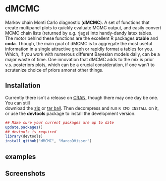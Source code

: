 dMCMC
=====

Markov chain Monti Carlo diagnostic (**dMCMC**). A set of functions that create multipanel plots to quickly evaluate MCMC output, and easily convert MCMC chain lists (returned by e.g. rjags) into handy-dandy latex tables. The motor behind these functions are the excellent R packages **xtable** and **coda**. Though, the main goal of dMCMC is to aggregate the most useful information in a single attractive graph or rapidly format a tables for you. Which, if you work with numerous different Bayesian models daily, can be a major waste of time. One innovation that dMCMC adds to the mix is prior v.s. posteriors plots, which can be a crucial consideration, if one wan't to scrutenize choice of priors amonst other things.  

## Installation

Currently there isn't a release on [CRAN](http://cran.r-project.org/),
though there may one day be one. You can still  
download the [zip](https://github.com/MarcoDVisser/choosecolor/zipball/master) 
or [tar ball](https://github.com/MarcoDVisser/choosecolor/tarball/master).
Then decompress and run `R CMD INSTALL` on it, 
or use the **devtools** package to install the development version.

```r
## Make sure your current packages are up to date
update.packages()
## devtools is required
library(devtools)
install_github("dMCMC", "MarcoDVisser")
```

## examples

## Screenshots
